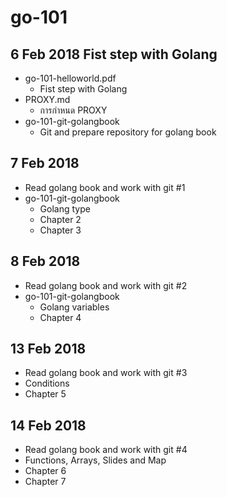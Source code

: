 # go-101

## 6 Feb 2018 Fist step with Golang
* go-101-helloworld.pdf
  * Fist step with Golang 
* PROXY.md
  * การกำหนด PROXY
* go-101-git-golangbook
  * Git and prepare repository for golang book

## 7 Feb 2018 
* Read golang book and work with git #1
* go-101-git-golangbook
  * Golang type
  * Chapter 2
  * Chapter 3

## 8 Feb 2018  
* Read golang book and work with git #2
* go-101-git-golangbook
  * Golang variables 
  * Chapter 4

## 13 Feb 2018 
* Read golang book and work with git #3
* Conditions
* Chapter 5

## 14 Feb 2018
* Read golang book and work with git #4
* Functions, Arrays, Slides and Map
* Chapter 6
* Chapter 7